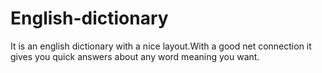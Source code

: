 English-dictionary
==================

It is an english dictionary with a nice layout.With a good net connection it gives you quick answers about any word meaning you want.
